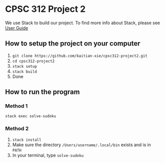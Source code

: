 # CPSC 312 Project 2

We use Stack to build our project. To find more info about Stack, please see [User Guide](https://docs.haskellstack.org/en/stable/GUIDE/)

## How to setup the project on your computer

1. `git clone https://github.com/kaitian-xie/cpsc312-project2.git`
1. `cd cpsc312-project2`
1. `stack setup`
1. `stack build`
1. Done

## How to run the program

### Method 1

`stack exec solve-sudoku`

### Method 2

1. `stack install`
1. Make sure the directory `/Users/username/.local/bin` exists and is in `PATH`
1. In your terminal, type `solve-sudoku`
